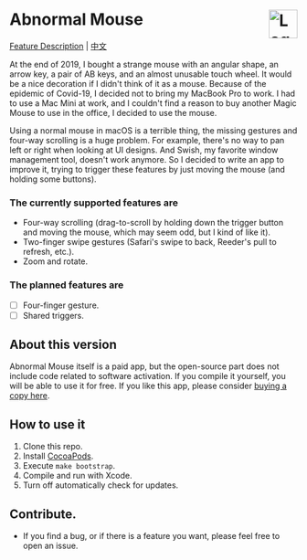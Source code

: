 # Abnormal Mouse <img alt="Logo" src="https://abnormalmouse.intii.com/image/icon.png" align="right" height="50">

[Feature Description](https://abnormalmouse.intii.com) | [中文](https://github.com/intitni/AbnormalMouseApp/blob/master/README_CN.md)

At the end of 2019, I bought a strange mouse with an angular shape, an arrow key, a pair of AB keys, and an almost unusable touch wheel. It would be a nice decoration if I didn't think of it as a mouse. Because of the epidemic of Covid-19, I decided not to bring my MacBook Pro to work. I had to use a Mac Mini at work, and I couldn't find a reason to buy another Magic Mouse to use in the office, I decided to use the mouse.

Using a normal mouse in macOS is a terrible thing, the missing gestures and four-way scrolling is a huge problem. For example, there's no way to pan left or right when looking at UI designs. And Swish, my favorite window management tool, doesn't work anymore. So I decided to write an app to improve it, trying to trigger these features by just moving the mouse (and holding some buttons).

### The currently supported features are
- Four-way scrolling (drag-to-scroll by holding down the trigger button and moving the mouse, which may seem odd, but I kind of like it).
- Two-finger swipe gestures (Safari's swipe to back, Reeder's pull to refresh, etc.).
- Zoom and rotate.
  
### The planned features are
- [ ] Four-finger gesture.
- [ ] Shared triggers.

## About this version
Abnormal Mouse itself is a paid app, but the open-source part does not include code related to software activation. If you compile it yourself,  you will be able to use it for free. If you like this app, please consider [buying a copy here](https://abnormalmouse.intii.com).

## How to use it

1. Clone this repo.
2. Install [CocoaPods](https://cocoapods.org).
3. Execute `make bootstrap`.
4. Compile and run with Xcode.
5. Turn off automatically check for updates.

## Contribute.

- If you find a bug, or if there is a feature you want, please feel free to open an issue.
